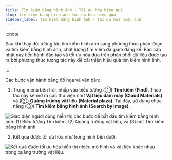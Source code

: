 ```yaml
---
title: Tìm kiếm bằng hình ảnh - Tối ưu hóa hiệu quả
slug: tim-kiem-bang-hinh-anh-toi-uu-hoa-hieu-qua
sidebar_label: Tìm kiếm bằng hình ảnh - Tối ưu hóa hiệu quả
---
```


:::note

Sau khi thay đổi tương tác tìm kiếm hình ảnh sang phương thức phân đoạn và tìm kiếm bằng hình ảnh, chất lượng tìm kiếm đã giảm đáng kể. Bản cập nhật này tiến hành đào tạo và tối ưu hóa dựa trên phân phối dữ liệu được tạo ra bởi phương thức tương tác này để cải thiện hiệu quả tìm kiếm hình ảnh.

:::

Các bước vận hành bằng đồ họa và văn bản:

1. Trong menu bên trái, nhấp vào biểu tượng (①) **Tìm kiếm (Find)**. Thao tác này sẽ mở ra các thư viện như **Vật liệu đám mây (Cloud Materials)** và (②) **Quảng trường vật liệu (Material plaza)**. Tại đây, sử dụng chức năng (③) **Tìm kiếm bằng hình ảnh (Search by image)**.

![Giao diện người dùng hiển thị các bước để bắt đầu tìm kiếm bằng hình ảnh: (1) Biểu tượng Tìm kiếm, (2) Quảng trường vật liệu, và (3) nút Tìm kiếm bằng hình ảnh.](https://storage.googleapis.com/jegavn_kb/images/7ba8917c-f5b8-4f6d-84f9-f9c4adb6a5de.png)

2. Kết quả được tối ưu hóa như trong hình bên dưới.

![Kết quả được tối ưu hóa hiển thị nhiều mô hình và vật liệu khác nhau trong quảng trường vật liệu.](https://storage.googleapis.com/jegavn_kb/images/795420c7-1ae7-496b-b3ed-8790c7e37ed9.png)